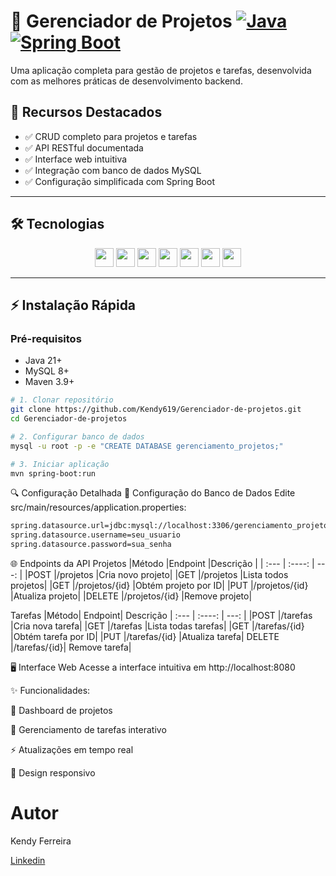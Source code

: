 # 🚀 Gerenciador de Projetos [![Java](https://img.shields.io/badge/Java-21-red.svg)](https://www.java.com/) [![Spring Boot](https://img.shields.io/badge/Spring%20Boot-3.2-blue.svg)](https://spring.io/projects/spring-boot)

Uma aplicação completa para gestão de projetos e tarefas, desenvolvida com as melhores práticas de desenvolvimento backend.

## 🌟 Recursos Destacados
- ✅ CRUD completo para projetos e tarefas
- ✅ API RESTful documentada
- ✅ Interface web intuitiva
- ✅ Integração com banco de dados MySQL
- ✅ Configuração simplificada com Spring Boot

---

## 🛠️ Tecnologias

<div align="center">
  <img src="https://img.shields.io/badge/Java-ED8B00?style=for-the-badge&logo=openjdk&logoColor=white" height="30">
  <img src="https://img.shields.io/badge/Spring_Boot-6DB33F?style=for-the-badge&logo=spring-boot&logoColor=white" height="30">
  <img src="https://img.shields.io/badge/MySQL-4479A1?style=for-the-badge&logo=mysql&logoColor=white" height="30">
  <img src="https://img.shields.io/badge/HTML5-E34F26?style=for-the-badge&logo=html5&logoColor=white" height="30">
  <img src="https://img.shields.io/badge/Lombok-0A2463?style=for-the-badge&logo=lombok&logoColor=white" height="30">
  <img src="https://img.shields.io/badge/CSS-239120?&style=for-the-badge&logo=css3&logoColor=white" height="30">
  <img src="https://img.shields.io/badge/JavaScript-F7DF1E?style=for-the-badge&logo=javascript&logoColor=black" height="30">
</div>

---

## ⚡ Instalação Rápida

### Pré-requisitos
- Java 21+
- MySQL 8+
- Maven 3.9+

```bash
# 1. Clonar repositório
git clone https://github.com/Kendy619/Gerenciador-de-projetos.git
cd Gerenciador-de-projetos

# 2. Configurar banco de dados
mysql -u root -p -e "CREATE DATABASE gerenciamento_projetos;"

# 3. Iniciar aplicação
mvn spring-boot:run
```


🔍 Configuração Detalhada
🔑 Configuração do Banco de Dados
Edite src/main/resources/application.properties:

```bash
spring.datasource.url=jdbc:mysql://localhost:3306/gerenciamento_projetos
spring.datasource.username=seu_usuario
spring.datasource.password=sua_senha
```

🌐 Endpoints da API
Projetos
|Método	|Endpoint	|Descrição |
| :---        |    :----:   |          ---: |
|POST	|/projetos	|Cria novo projeto|
|GET	|/projetos	|Lista todos projetos|
|GET	|/projetos/{id}	|Obtém projeto por ID|
|PUT	|/projetos/{id}	|Atualiza projeto|
|DELETE |/projetos/{id} |Remove projeto|


Tarefas
|Método|	Endpoint|	Descrição
| :---        |    :----:   |          ---: |
|POST	|/tarefas	|Cria nova tarefa|
|GET	|/tarefas	|Lista todas tarefas|
|GET	|/tarefas/{id}	|Obtém tarefa por ID|
|PUT	|/tarefas/{id}	|Atualiza tarefa|
DELETE	|/tarefas/{id}|	Remove tarefa|



🖥️ Interface Web
Acesse a interface intuitiva em http://localhost:8080

✨ Funcionalidades:

🎯 Dashboard de projetos

📅 Gerenciamento de tarefas interativo

⚡ Atualizações em tempo real

🎨 Design responsivo


# Autor

Kendy Ferreira

[Linkedin](www.linkedin.com/in/kendy-ferreira-de-oliveira-1a51b1163)
